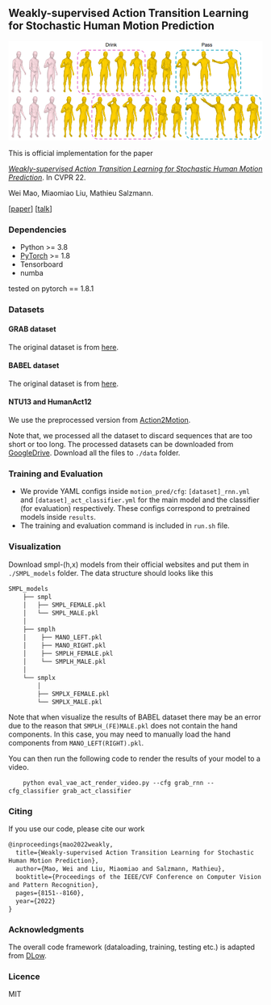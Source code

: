 ## Weakly-supervised Action Transition Learning for Stochastic Human Motion Prediction
![Loading WAT Overview](data/overview.png "WAT overview")

This is official implementation for the paper

[_Weakly-supervised Action Transition Learning for Stochastic Human Motion Prediction_](https://arxiv.org/abs/2205.15608). In CVPR 22.

Wei Mao, Miaomiao Liu, Mathieu Salzmann. 

[[paper](https://arxiv.org/abs/2205.15608)] [[talk](https://www.youtube.com/watch?v=OyG8-DVJfAQ&ab_channel=WeiMao)]

### Dependencies
* Python >= 3.8
* [PyTorch](https://pytorch.org) >= 1.8
* Tensorboard
* numba

tested on pytorch == 1.8.1

### Datasets
#### GRAB dataset
The original dataset is from [here](https://grab.is.tue.mpg.de/).
#### BABEL dataset
The original dataset is from [here](https://babel.is.tue.mpg.de/).
#### NTU13 and HumanAct12
We use the preprocessed version from [Action2Motion](https://github.com/EricGuo5513/action-to-motion).

Note that, we processed all the dataset to discard sequences that are too short or too long. The processed datasets can be downloaded from [GoogleDrive](https://drive.google.com/drive/folders/140d7Bhzy3aUttWuOUBguVLQXJI5b2dou?usp=sharing). Download all the files to ``./data`` folder.

### Training and Evaluation
* We provide YAML configs inside ``motion_pred/cfg``: `[dataset]_rnn.yml` and `[dataset]_act_classifier.yml` for the main model and the classifier (for evaluation) respectively. These configs correspond to pretrained models inside ``results``.
* The training and evaluation command is included in ``run.sh`` file.


### Visualization
Download smpl-(h,x) models from their official websites and put them in ``./SMPL_models`` folder. The data structure should looks like this 
```
SMPL_models
    ├── smpl
    │   ├── SMPL_FEMALE.pkl
    │   └── SMPL_MALE.pkl
    │
    ├── smplh
    │    ├── MANO_LEFT.pkl
    │    ├── MANO_RIGHT.pkl
    │    ├── SMPLH_FEMALE.pkl
    │    └── SMPLH_MALE.pkl
    │
    └── smplx
        │
        ├── SMPLX_FEMALE.pkl
        └── SMPLX_MALE.pkl
```
Note that when visualize the results of BABEL dataset there may be an error due to the reason that ``SMPLH_(FE)MALE.pkl`` does not contain the hand components. In this case, you may need to manually load the hand components from ``MANO_LEFT(RIGHT).pkl``.

You can then run the following code to render the results of your model to a video.

```Shell
    python eval_vae_act_render_video.py --cfg grab_rnn --cfg_classifier grab_act_classifier
```

### Citing

If you use our code, please cite our work

```
@inproceedings{mao2022weakly,
  title={Weakly-supervised Action Transition Learning for Stochastic Human Motion Prediction},
  author={Mao, Wei and Liu, Miaomiao and Salzmann, Mathieu},
  booktitle={Proceedings of the IEEE/CVF Conference on Computer Vision and Pattern Recognition},
  pages={8151--8160},
  year={2022}
}
```

### Acknowledgments

The overall code framework (dataloading, training, testing etc.) is adapted from [DLow](https://github.com/Khrylx/DLow). 

### Licence
MIT
